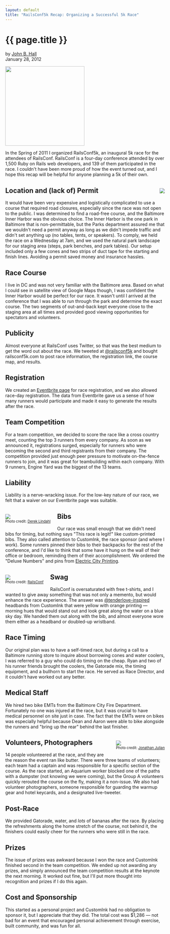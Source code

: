 ```yaml
---
layout: default
title: "RailsConf5k Recap: Organizing a Successful 5k Race"
---
```


{{ page.title }}
================

by <a href="/" rel="author">John B. Hall</a><br />
January 28, 2012

<img src="/railsconf5k/railsconf5k.gif" style="width: 250px;">

In the Spring of 2011 I organized RailsConf5k, an inaugural 5k race for the attendees of RailsConf. RailsConf is a four-day conference attended by over 1,500 Ruby on Rails web developers, and 139 of them participated in the race. I couldn't have been more proud of how the event turned out, and I hope this recap will be helpful for anyone planning a 5k of their own.

<img src="/railsconf5k/map.png" style="float: right; margin: 1.5em 0 1em 1.5em">

Location and (lack of) Permit
-----------------------------

It would have been very expensive and logistically complicated to use a course that required road closures, especially since the race was not open to the public. I was determined to find a road-free course, and the Baltimore Inner Harbor was the obvious choice. The Inner Harbor is the one park in Baltimore that is non-permittable, but the Parks department assured me that we wouldn't need a permit anyway as long as we didn't impede traffic and didn't set anything up (no tables, tents, or speakers). To comply, we held the race on a Wednesday at 7am, and we used the natural park landscape for our staging area (steps, park benches, and park tables). Our setup included only a few cones and two strips of duct tape for the starting and finish lines. Avoiding a permit saved money and insurance hassles.


Race Course
------

I live in DC and was not very familiar with the Baltimore area. Based on what I could see in satellite view of Google Maps though, I was confident the Inner Harbor would be perfect for our race. It wasn't until I arrived at the conference that I was able to run through the park and determine the exact course. The two segments of out-and-back kept everyone close to the staging area at all times and provided good viewing opportunities for spectators and volunteers.


Publicity
---------

Almost everyone at RailsConf uses Twitter, so that was the best medium to get the word out about the race. We tweeted at [@railsconf5k](http://twitter.com/railsconf5k) and bought railsconf5k.com to post race information, the registration link, the course map, and results.


Registration
------------

We created an [Eventbrite page](http://railsconf5k.eventbrite.com/) for race registration, and we also allowed race-day registration. The data from Eventbrite gave us a sense of how many runners would participate and made it easy to generate the results after the race.


Team Competition
----------------

For a team competition, we decided to score the race like a cross country meet, counting the top 3 runners from every company. As soon as we announced it, registrations surged, especially for runners who were becoming the second and third registrants from their company. The competition provided just enough peer pressure to motivate on-the-fence runners to join, and it was great for teambuilding within each company. With 9 runners, Engine Yard was the biggest of the 13 teams.


Liability
---------

Liability is a nerve-wracking issue. For the low-key nature of our race, we felt that a waiver on our Eventbrite page was suitable.

<div style="float: left; margin: 1.5em 1.5em 1em 0">
  <img src="/railsconf5k/bib.jpg">
  <span style="display: block; font-size: 0.8em">Photo credit: <a href="http://www.flickr.com/photos/cabledawgtke/5734030265/in/photostream/">Derek Lindahl</a></span>
</div>


Bibs
----

Our race was small enough that we didn't need bibs for timing, but nothing says "This race is legit!" like custom-printed bibs. They also called attention to CustomInk, the race sponsor (and where I work). Some runners pinned their bibs to their backpacks for the rest of the conference, and I'd like to think that some have it hung on the wall of their office or bedroom, reminding them of their accomplishment. We ordered the "Deluxe Numbers" and pins from [Electric City Printing](http://www.numberthis.com/?p=108).


<div style="float: left; margin: 1.5em 1.5em 1em 0; clear: left;">
  <img src="/railsconf5k/headbands.jpg">
  <span style="display: block; font-size: 0.8em">Photo credit: <a href="https://www.facebook.com/photo.php?fbid=10150185052888468&amp;set=pu.34914778467&amp;type=1">RailsConf</a></span>
</div>

Swag
----

RailsConf is oversaturated with free t-shirts, and I wanted to give away something that was not only a memento, but would enhance the race experience. The answer was [@tenderlove-inspired](http://www.youtube.com/watch?v=KfdIrdD1FbM) headbands from CustomInk that were yellow with orange printing &mdash; morning hues that would stand out and look great along the water on a blue sky day. We handed them out along with the bib, and almost everyone wore them either as a headband or doubled-up wristband.


Race Timing
-----------

Our original plan was to have a self-timed race, but during a call to a Baltimore running store to inquire about borrowing cones and water coolers, I was referred to a guy who could do timing on the cheap. Ryan and two of his runner friends brought the coolers, the Gatorade mix, the timing equipment, and a bullhorn to start the race. He served as Race Director, and it couldn't have worked out any better.


Medical Staff
-------------

We hired two bike EMTs from the Baltimore City Fire Department. Fortunately no one was injured at the race, but it was crucial to have medical personnel on site just in case. The fact that the EMTs were on bikes was especially helpful because Dean and Aaron were able to bike alongside the runners and "bring up the rear" behind the last finisher.

<div style="float: right; margin: 1.5em 0 1em 1.5em;">
  <img src="/railsconf5k/volunteers.jpg">
  <span style="display: block; font-size: 0.8em">Photo credit: <a href="http://www.flickr.com/photos/jmj/5734114244/in/set-72157626750375736/">Jonathan Julian</a></span>
</div>

Volunteers, Photographers
-------------------------

14 people volunteered at the race, and they are the reason the event ran like butter. There were three teams of volunteers; each team had a captain and was responsible for a specific section of the course. As the race started, an Aquarium worker blocked one of the paths with a dumpster (not knowing we were coming), but the Group A volunteers quickly rerouted the course on the fly, making it a non-issue. We also had volunteer photographers, someone responsible for guarding the warmup gear and hotel keycards, and a designated live-tweeter.


Post-Race
---------

We provided Gatorade, water, and *lots* of bananas after the race. By placing the refreshments along the home stretch of the course, not behind it, the finishers could easily cheer for the runners who were still in the race.


Prizes
------

The issue of prizes was awkward because I won the race and CustomInk finished second in the team competition. We ended up not awarding any prizes, and simply announced the team competition results at the keynote the next morning. It worked out fine, but I'll put more thought into recognition and prizes if I do this again.


Cost and Sponsorship
--------------------

This started as a personal project and CustomInk had no obligation to sponsor it, but I appreciate that they did. The total cost was $1,286 &mdash; not bad for an event that encouraged personal achievement through exercise, built community, and was fun for all.
